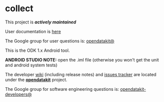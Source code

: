 # collect

This project is __*actively maintained*__

User documentation is [here](https://opendatakit.org/use/collect/)

The Google group for user questions is: [opendatakit@](https://groups.google.com/forum/#!forum/opendatakit)

This is the ODK 1.x Android tool.

__ANDROID STUDIO NOTE:__ open the .iml file (otherwise you won't get the unit and android system tests)

The developer [wiki](https://github.com/opendatakit/opendatakit/wiki) (including release notes) and
[issues tracker](https://github.com/opendatakit/opendatakit/issues) are located under
the [**opendatakit**](https://github.com/opendatakit/opendatakit) project.

The Google group for software engineering questions is: [opendatakit-developers@](https://groups.google.com/forum/#!forum/opendatakit-developers)

